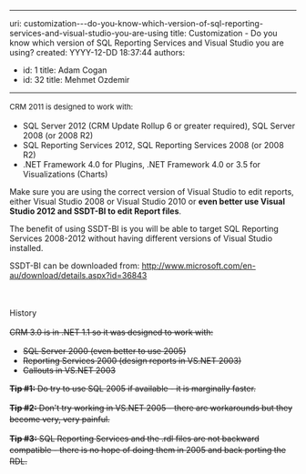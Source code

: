 

---
uri: customization---do-you-know-which-version-of-sql-reporting-services-and-visual-studio-you-are-using
title: Customization - Do you know which version of SQL Reporting Services and Visual Studio you are using?
created: YYYY-12-DD 18:37:44
authors:
  - id: 1
    title: Adam Cogan
  - id: 32
    title: Mehmet Ozdemir
---




<span class='intro'> <p> <span class="ssw-rteStyle-FigureNormal"><span style="line-height&#58;1.6;font-size&#58;13px;">CRM 2011 is designed to work with&#58;</span><br></span></p><ul><li>SQL Server 2012 (CRM Update Rollup 6 or greater required), SQL Server 2008 (or 2008 R2)</li><li>SQL Reporting Services 2012, SQL Reporting Services 2008 (or 2008 R2)</li><li>.NET Framework 4.0 for Plugins, .NET Framework 4.0 or 3.5 for Visualizations (Charts)</li></ul><p>Make sure you are using the correct version of Visual Studio to edit reports, either Visual Studio 2008 or Visual Studio 2010 or 
   <strong>even better use Visual Studio 2012 and SSDT-BI to edit Report files</strong>.</p><p>The benefit of using SSDT-BI is you will be able to target SQL Reporting Services 2008-2012 without having different versions of Visual Studio installed.</p><p>SSDT-BI can be downloaded from&#58; 
   <a href="http&#58;//www.microsoft.com/en-au/download/details.aspx?id=36843">http&#58;//www.microsoft.com/en-au/download/details.aspx?id=36843</a></p><p style="line-height&#58;20px;"><span class="ssw-rteStyle-FigureNormal">​</span></p> </span>

<p></p><p style="line-height&#58;20px;"><span class="ssw-rteStyle-FigureNormal">History</span></p><p style="line-height&#58;20px;text-decoration&#58;line-through;">CRM 3.0 is in .NET 1.1 so it was designed to work with&#58;<span style="color&#58;#000000;"></span></p><ul style="text-decoration&#58;line-through;"><li>SQL Server 2000 (even better to use 2005)</li><li>Reporting Services 2000 (design reports in VS.NET 2003)</li><li>Callouts in VS.NET 2003</li></ul><p style="line-height&#58;20px;text-decoration&#58;line-through;"><strong>Tip #1&#58;</strong>&#160;Do try to use SQL 2005 if available - it is marginally faster.</p><p style="line-height&#58;20px;text-decoration&#58;line-through;"><strong>Tip #2&#58;</strong>&#160;Don't try working&#160;in VS.NET 2005 - there are workarounds but they become very, very painful.</p><p style="line-height&#58;20px;text-decoration&#58;line-through;"><strong>Tip #3&#58;</strong>&#160;SQL Reporting Services and the .rdl files are not backward compatible - there is no hope of doing them in 2005 and back porting the RDL.​​</p>


